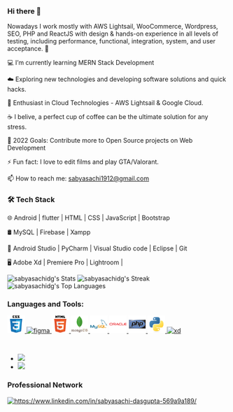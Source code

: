 ### Hi there 👋

Nowadays I work mostly with AWS Lightsail, WooCommerce, Wordpress, SEO, PHP and ReactJS with design & hands-on experience in all levels of testing, including performance, functional, integration, system, and user acceptance. 👋
 
💻   I’m currently learning MERN Stack Development

☁️   Exploring new technologies and developing software solutions and quick hacks.

📱   Enthusiast in Cloud Technologies - AWS Lightsail & Google Cloud.

☕   I belive, a perfect cup of coffee can be the ultimate solution for any stress.

🥅  2022 Goals: Contribute more to Open Source projects on Web Development

⚡  Fun fact: I love to edit films and play GTA/Valorant.

📫  How to reach me: sabyasachi1912@gmail.com



<h3>🛠 Tech Stack</h3>


🌐   Android | flutter | HTML | CSS | JavaScript | Bootstrap

🛢   MySQL | Firebase | Xampp

🔧   Android Studio | PyCharm | Visual Studio code | Eclipse | Git

🖥   Adobe Xd | Premiere Pro | Lightroom |


![sabyasachidg's Stats](https://github-readme-stats.vercel.app/api?username=sabyasachidg&theme=tokyonight&show_icons=true&hide_border=true&count_private=true)
![sabyasachidg's Streak](https://github-readme-streak-stats.herokuapp.com/?user=sabyasachidg&theme=tokyonight&hide_border=true)
![sabyasachidg's Top Languages](https://github-readme-stats.vercel.app/api/top-langs/?username=sabyasachidg&theme=tokyonight&show_icons=true&hide_border=true&layout=compact)

<h3 align="left">Languages and Tools:</h3>
<p align="left"> <a href="https://www.w3schools.com/css/" target="_blank" rel="noreferrer"> <img src="https://raw.githubusercontent.com/devicons/devicon/master/icons/css3/css3-original-wordmark.svg" alt="css3" width="40" height="40"/> </a> <a href="https://www.figma.com/" target="_blank" rel="noreferrer"> <img src="https://www.vectorlogo.zone/logos/figma/figma-icon.svg" alt="figma" width="40" height="40"/> </a> <a href="https://www.w3.org/html/" target="_blank" rel="noreferrer"> <img src="https://raw.githubusercontent.com/devicons/devicon/master/icons/html5/html5-original-wordmark.svg" alt="html5" width="40" height="40"/> </a> <a href="https://www.mongodb.com/" target="_blank" rel="noreferrer"> <img src="https://raw.githubusercontent.com/devicons/devicon/master/icons/mongodb/mongodb-original-wordmark.svg" alt="mongodb" width="40" height="40"/> </a> <a href="https://www.mysql.com/" target="_blank" rel="noreferrer"> <img src="https://raw.githubusercontent.com/devicons/devicon/master/icons/mysql/mysql-original-wordmark.svg" alt="mysql" width="40" height="40"/> </a> <a href="https://www.oracle.com/" target="_blank" rel="noreferrer"> <img src="https://raw.githubusercontent.com/devicons/devicon/master/icons/oracle/oracle-original.svg" alt="oracle" width="40" height="40"/> </a> <a href="https://www.php.net" target="_blank" rel="noreferrer"> <img src="https://raw.githubusercontent.com/devicons/devicon/master/icons/php/php-original.svg" alt="php" width="40" height="40"/> </a> <a href="https://www.python.org" target="_blank" rel="noreferrer"> <img src="https://raw.githubusercontent.com/devicons/devicon/master/icons/python/python-original.svg" alt="python" width="40" height="40"/> </a> <a href="https://www.adobe.com/products/xd.html" target="_blank" rel="noreferrer"> <img src="https://cdn.worldvectorlogo.com/logos/adobe-xd.svg" alt="xd" width="40" height="40"/> </a> </p>


<br>

- <a href="https://www.instagram.com/_sabyasachidg_/"><img src="https://img.shields.io/badge/instagram%20@_sabyasachidg_-DD2476?style=for-the-badge&logo=instagram&logoColor=white"/></a>
- <a href="https://www.twitter.com/dg_sabyasachi_"><img src="https://img.shields.io/badge/twitter%20@sabyasachi-0D95E8?style=for-the-badge&logo=twitter&logoColor=white"/></a>

<h3 align="left">Professional Network</h3>
<p align="left">
<a href="https://linkedin.com/in/https://www.linkedin.com/in/sabyasachi-dasgupta-569a9a189/" target="blank"><img align="center" src="https://raw.githubusercontent.com/rahuldkjain/github-profile-readme-generator/master/src/images/icons/Social/linked-in-alt.svg" alt="https://www.linkedin.com/in/sabyasachi-dasgupta-569a9a189/" height="30" width="40" /></a>
</p>




